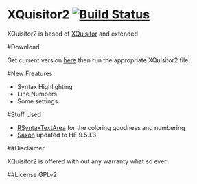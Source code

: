 XQuisitor2 [![Build Status](https://travis-ci.org/victorhaggqvist/xquisitor.svg?branch=dev)](https://travis-ci.org/victorhaggqvist/xquisitor)
=========

XQuisitor2 is based of [XQuisitor](http://www.cafeconleche.org/xquisitor/) and extended

#Download

Get current version [here](https://github.com/victorhaggqvist/xquisitor/archive/master.zip) then run the appropriate XQuisitor2 file.

#New Freatures

- Syntax Highlighting
- Line Numbers
- Some settings

#Stuff Used

- [RSyntaxTextArea](https://github.com/bobbylight/RSyntaxTextArea) for the coloring goodness and numbering
- [Saxon](http://sourceforge.net/projects/saxon) updated to HE 9.5.1.3

##Disclaimer

XQuisitor2 is offered with out any warranty what so ever.

##License
GPLv2
